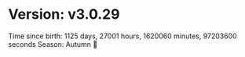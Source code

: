 # Version: v3.0.29
Time since birth: 1125 days, 27001 hours, 1620060 minutes, 97203600 seconds
Season: Autumn 🍁
